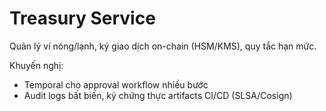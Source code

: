 # Treasury Service

Quản lý ví nóng/lạnh, ký giao dịch on-chain (HSM/KMS), quy tắc hạn mức.

Khuyến nghị:
- Temporal cho approval workflow nhiều bước
- Audit logs bất biến, ký chứng thực artifacts CI/CD (SLSA/Cosign)


